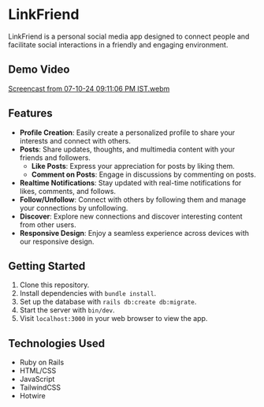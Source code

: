 # LinkFriend

LinkFriend is a personal social media app designed to connect people and facilitate social interactions in a friendly and engaging environment.

## Demo Video
[Screencast from 07-10-24 09:11:06 PM IST.webm](https://github.com/user-attachments/assets/d616c03d-6e5c-458f-8099-55f3dfe19d60)

## Features
- **Profile Creation**: Easily create a personalized profile to share your interests and connect with others.
- **Posts**: Share updates, thoughts, and multimedia content with your friends and followers.
  - **Like Posts**: Express your appreciation for posts by liking them.
  - **Comment on Posts**: Engage in discussions by commenting on posts.
- **Realtime Notifications**: Stay updated with real-time notifications for likes, comments, and follows.
- **Follow/Unfollow**: Connect with others by following them and manage your connections by unfollowing.
- **Discover**: Explore new connections and discover interesting content from other users.
- **Responsive Design**: Enjoy a seamless experience across devices with our responsive design.

## Getting Started
1. Clone this repository.
2. Install dependencies with `bundle install`.
3. Set up the database with `rails db:create db:migrate`.
4. Start the server with `bin/dev`.
5. Visit `localhost:3000` in your web browser to view the app.

## Technologies Used
- Ruby on Rails
- HTML/CSS
- JavaScript
- TailwindCSS
- Hotwire


